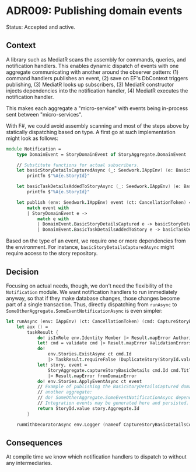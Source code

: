 # ADR009: Publishing domain events

Status: Accepted and active.

## Context

A library such as MediatR scans the assembly for commands, queries, and
notification handlers. This enables dynamic dispatch of events with one
aggregate communicating with another around the observer pattern: (1) command
handlers publishes an event, (2) save on EF's DbContext triggers publishing, (3)
MediatR looks up subscribers, (3) MediatR constructor injects dependencies into
the notification handler, (4) MediatR executes the notification handler.

This makes each aggregate a "micro-service" with events being in-process sent
between "micro-services".

With F#, we could avoid assembly scanning and most of the steps above by
statically dispatching based on type. A first go at such implementation might
look as follows:

```fsharp
module Notification =
    type DomainEvent = StoryDomainEvent of StoryAggregate.DomainEvent

    // Substitute functions for actual subscribers.
    let basicStoryDetailsCapturedAsync (_: Seedwork.IAppEnv) (e: BasicStoryDetailsCaptured) (_: CancellationToken) =
        printfn $"%A{e.StoryId}"

    let basicTaskDetailsAddedToStoryAsync (_: Seedwork.IAppEnv) (e: BasicTaskDetailsAddedToStory) (_: CancellationToken) =
        printfn $"%A{e.StoryId}"

    let publish (env: Seedwork.IAppEnv) event (ct: CancellationToken) =
        match event with
        | StoryDomainEvent e ->
            match e with
            | DomainEvent.BasicStoryDetailsCaptured e -> basicStoryDetailsCapturedAsync env e ct
            | DomainEvent.BasicTaskDetailsAddedToStory e -> basicTaskDetailsAddedToStoryAsync env e ct
```

Based on the type of an event, we require one or more dependencies from the
environment. For instance, `basicStoryDetailsCapturedAsync` might require access to the story
repository.

## Decision

Focusing on actual needs, though, we don't need the flexibility of the
`Notification` module. We want notification handlers to run immediately anyway,
so that if they make database changes, those changes become part of a single
transaction. Thus, directly dispatching from `runAsync` to
`SomeOtherAggregate.SomeEventNotificationAsync` is even simpler:

```fsharp
let runAsync (env: IAppEnv) (ct: CancellationToken) (cmd: CaptureStoryBasicDetailsCommand) : TaskResult<Guid, CaptureStoryBasicDetailsError> =
    let aux () =
        taskResult {
            do! isInRole env.Identity Member |> Result.mapError AuthorizationError
            let! cmd = validate cmd |> Result.mapError ValidationErrors
            do!
                env.Stories.ExistAsync ct cmd.Id
                |> TaskResult.requireFalse (DuplicateStory(StoryId.value cmd.Id))
            let! story, event =
                StoryAggregate.captureStoryBasicDetails cmd.Id cmd.Title cmd.Description [] (env.Clock.CurrentUtc()) None
                |> Result.mapError fromDomainError
            do! env.Stories.ApplyEventAsync ct event
            // Example of publishing the BasicStoryDetailsCaptured domain event to
            // another aggregate:
            // do! SomeOtherAggregate.SomeEventNotificationAsync dependencies ct event
            // Integration events may be generated here and persisted.
            return StoryId.value story.Aggregate.Id
        }

    runWithDecoratorAsync env.Logger (nameof CaptureStoryBasicDetailsCommand) cmd aux
```

## Consequences

At compile time we know which notification handlers to dispatch to without any
intermediaries.
